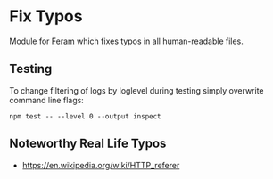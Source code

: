 # Fix Typos

Module for [Feram](https://github.com/ferambot/feram)
which fixes typos in all human-readable files.


## Testing

To change filtering of logs by loglevel during testing
simply overwrite command line flags:

```
npm test -- --level 0 --output inspect
```


## Noteworthy Real Life Typos

- https://en.wikipedia.org/wiki/HTTP_referer
